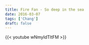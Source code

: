 ```yaml
---
title: Fire Fan - So deep in the sea
date: 2016-03-07
tags: ['Chang']
draft: false
---
```

{{< youtube wNmyIdTltFM >}}

